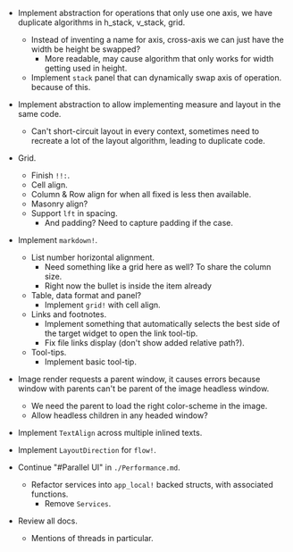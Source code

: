 * Implement abstraction for operations that only use one axis, we have duplicate algorithms in h_stack, v_stack, grid.
    - Instead of inventing a name for axis, cross-axis we can just have the width be height be swapped?
        - More readable, may cause algorithm that only works for width getting used in height.
    - Implement `stack` panel that can dynamically swap axis of operation.
  because of this.
* Implement abstraction to allow implementing measure and layout in the same code.
    - Can't short-circuit layout in every context, sometimes need to recreate a lot of the layout algorithm, leading to
      duplicate code.

* Grid.
    - Finish `!!:`.
    - Cell align.
    - Column & Row align for when all fixed is less then available.
    - Masonry align?
    - Support `lft` in spacing.
        - And padding? Need to capture padding if the case.

* Implement `markdown!`.
    - List number horizontal alignment.
        - Need something like a grid here as well? To share the column size.
        - Right now the bullet is inside the item already
    - Table, data format and panel?
        - Implement `grid!` with cell align.
    - Links and footnotes.
        - Implement something that automatically selects the best side of the target widget to open the link tool-tip.
        - Fix file links display (don't show added relative path?).
    - Tool-tips.
        - Implement basic tool-tip.

* Image render requests a parent window, it causes errors because window with parents can't be parent of the image headless window.
    - We need the parent to load the right color-scheme in the image.
    - Allow headless children in any headed window?

* Implement `TextAlign` across multiple inlined texts.
* Implement `LayoutDirection` for `flow!`.

* Continue "#Parallel UI" in `./Performance.md`.
    - Refactor services into `app_local!` backed structs, with associated functions.
        - Remove `Services`.
* Review all docs.
    - Mentions of threads in particular.
